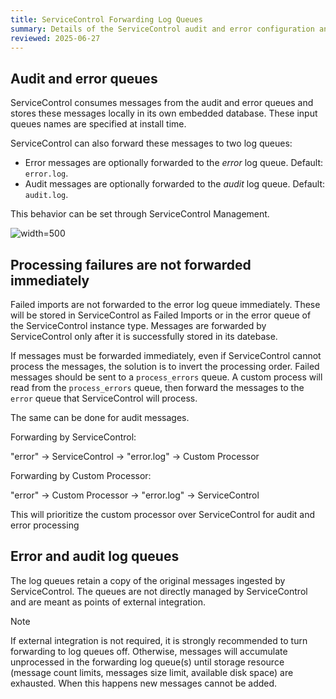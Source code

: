 ```yaml
---
title: ServiceControl Forwarding Log Queues
summary: Details of the ServiceControl audit and error configuration and forwarding behavior
reviewed: 2025-06-27
---
```


## Audit and error queues

ServiceControl consumes messages from the audit and error queues and stores these messages locally in its own embedded database. These input queues names are specified at install time.

ServiceControl can also forward these messages to two log queues:

 * Error messages are optionally forwarded to the _error_ log queue. Default: `error.log`.
 * Audit messages are optionally forwarded to the _audit_ log queue. Default: `audit.log`.

This behavior can be set through ServiceControl Management.

![](managementutil-queueconfig.png 'width=500')

## Processing failures are not forwarded immediately

Failed imports are not forwarded to the error log queue immediately. These will be stored in ServiceControl as Failed Imports or in the error queue of the ServiceControl instance type. Messages are forwarded by ServiceControl only after it is successfully stored in its datebase.

If messages must be forwarded immediately, even if ServiceControl cannot process the messages, the solution is to invert the processing order. Failed messages should be sent to a `process_errors` queue. A custom process will read from the `process_errors` queue, then forward the messages to the `error` queue that ServiceControl will process.

The same can be done for audit messages.

Forwarding by ServiceControl:

   "error" -> ServiceControl -> "error.log" -> Custom Processor

Forwarding by Custom Processor:

   "error" -> Custom Processor -> "error.log" -> ServiceControl

This will prioritize the custom processor over ServiceControl for audit and error processing


## Error and audit log queues

The log queues retain a copy of the original messages ingested by ServiceControl.
The queues are not directly managed by ServiceControl and are meant as points of external integration.

> [!NOTE]
> If external integration is not required, it is strongly recommended to turn forwarding to log queues off. Otherwise, messages will accumulate unprocessed in the forwarding log queue(s) until storage resource (message count limits, messages size limit, available disk space) are exhausted. When this happens new messages cannot be added.
